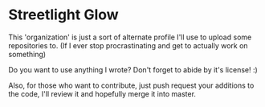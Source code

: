 # Streetlight Glow

This 'organization' is just a sort of alternate profile I'll use to upload some repositories to.
(If I ever stop procrastinating and get to actually work on something)

Do you want to use anything I wrote? Don't forget to abide by it's license! :)

Also, for those who want to contribute, just push request your additions to the code, I'll review it and hopefully merge it into master.
